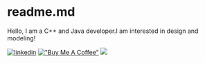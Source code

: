 # readme.md
Hello, I am a C++ and Java developer.I am interested in design and modeling!

[![linkedin](https://img.shields.io/badge/Linkedin-000000?style=for-the-badge&logo=Linkedin&logoColor=blue)](https://www.linkedin.com/in/emre-a-48713a258/)
[!["Buy Me A Coffee"](https://www.buymeacoffee.com/assets/img/custom_images/orange_img.png)](https://www.buymeacoffee.com/akyolemre8x)
<img src="https://camo.githubusercontent.com/[b3d4671768bd0f9b6c8f410a25a96e0c5a4d135208d8910461e986f97e7985ab/68747470733a2f2f696d672e736869656c64732e696f2f62616467652f496e7374616772616d2d4534343035463f7374796c653d666f722d7468652d6261646765266c6f676f3d696e7374616772616d266c6f676f436f6c6f723d7768697465](https://www.instagram.com/instagram/)" data-canonical-src="https://img.shields.io/badge/Instagram-E4405F?style=for-the-badge&amp;logo=instagram&amp;logoColor=white" style="max-width: 100%;">
